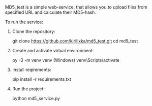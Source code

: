 MD5_test is a simple web-service, that allows you to upload files from specified URL and calculate their MD5-hash.

To run the service:
1. Clone the repository:

    git clone https://github.com/kirillxka/md5_test.git
    cd md5_test
    
2. Create and activate virtual environment:

    py -3 -m venv venv (Windows)
    venv\Scripts\activate
    
3. Install reqirements:

    pip install -r requirements.txt
    
4. Run the project:

    python md5_service.py
    
